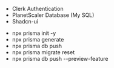 - Clerk Authentication
- PlanetScaler Database (My SQL)
- Shadcn-ui

* npx prisma init -y
* npx prisma generate
* npx prisma db push
* npx prisma migrate reset
* npx prisma db push --preview-feature